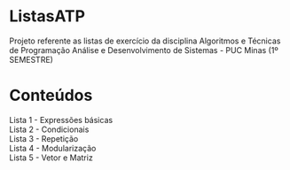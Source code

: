 # ListasATP
Projeto referente as listas de exercício da disciplina Algoritmos e Técnicas de Programação 
Análise e Desenvolvimento de Sistemas - PUC Minas (1º SEMESTRE)

# Conteúdos
Lista 1 - Expressões básicas <br>
Lista 2 - Condicionais <br>
Lista 3 - Repetição <br>
Lista 4 - Modularização <br>
Lista 5 - Vetor e Matriz
